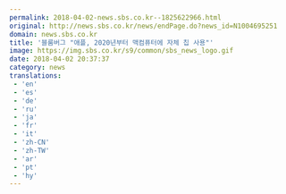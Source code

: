 ```yaml
---
permalink: 2018-04-02-news.sbs.co.kr--1825622966.html
original: http://news.sbs.co.kr/news/endPage.do?news_id=N1004695251
domain: news.sbs.co.kr
title: '블룸버그 "애플, 2020년부터 맥컴퓨터에 자체 칩 사용"'
image: https://img.sbs.co.kr/s9/common/sbs_news_logo.gif
date: 2018-04-02 20:37:37
category: news
translations: 
 - 'en'
 - 'es'
 - 'de'
 - 'ru'
 - 'ja'
 - 'fr'
 - 'it'
 - 'zh-CN'
 - 'zh-TW'
 - 'ar'
 - 'pt'
 - 'hy'
---
```


